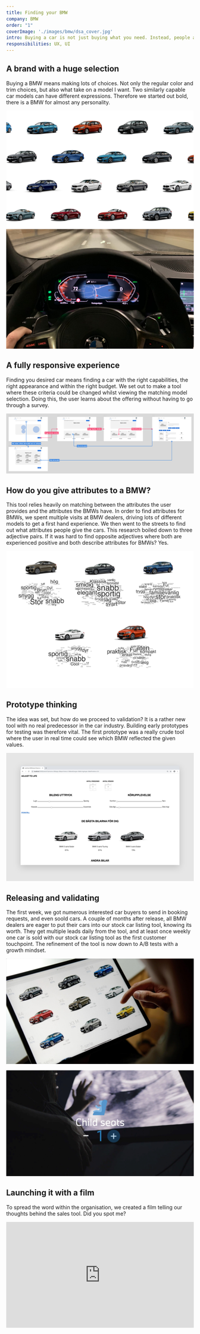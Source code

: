 ```yaml
---
title: Finding your BMW
company: BMW
order: "1"
coverImage: './images/bmw/dsa_cover.jpg'
intro: Buying a car is not just buying what you need. Instead, people also ask themselves:''what do I want my car to say about me?'' With the huge selection of cars in BMWs line-up, there are cars for every need that tell different stories. We made a responsive tool that helps customers find their desired BMW model, experience it and potentially click the order button.
responsibilities: UX, UI
---
```


## A brand with a huge selection
Buying a BMW means making lots of choices. Not only the regular color and trim choices, but also what take on a model I want. Two similarly capable car models can have different expressions. Therefore we started out bold, there is a BMW for almost any personality.

![All models](./images/bmw/cars.jpg)
![Driving](./images/bmw/driving.jpg)

## A fully responsive experience
Finding you desired car means finding a car with the right capabilities, the right appearance and within the right budget. We set out to make a tool where these criteria could be changed whilst viewing the matching model selection. Doing this, the user learns about the offering without having to go through a survey.

![Wireframes](./images/bmw/wireframes.png)

## How do you give attributes to a BMW?
This tool relies heavily on matching between the attributes the user provides and the attributes the BMWs have. In order to find attributes for BMWs, we spent multiple visits at BMW dealers, driving lots of different models to get a first hand experience. We then went to the streets to find out what attributes people give the cars. This research boiled down to three adjective pairs. If it was hard to find opposite adjectives where both are experienced positive and both describe attributes for BMWs? Yes.

![Attributes](./images/bmw/attributes.jpg)

## Prototype thinking
The idea was set, but how do we proceed to validation? It is a rather new tool with no real predecessor in the car industry. Building early prototypes for testing was therefore vital. The first prototype was a really crude tool where the user in real time could see which BMW reflected the given values.

![Early prototype](./images/bmw/early_test.jpg)

## Releasing and validating
The first week, we got numerous interested car buyers to send in booking requests, and even soold cars. A couple of months after release, all BMW dealers are eager to put their cars into our stock car listing tool, knowing its worth. They get multiple leads daily from the tool, and at least once weekly one car is sold with our stock car listing tool as the first customer touchpoint. The refinement of the tool is now down to A/B tests with a growth mindset.

![Scrolling the interface](./images/bmw/scrolling.jpg)

![Choosing child seats](./images/bmw/child_seats.jpg)

## Launching it with a film
To spread the word within the organisation, we created a film telling our thoughts behind the sales tool. Did you spot me?

<div class="projectVideo"><div style="padding:56.25% 0 0 0;position:relative;"><iframe src="https://player.vimeo.com/video/434349125?title=0&byline=0&portrait=0" style="position:absolute;top:0;left:0;width:100%;height:100%;" frameborder="0" allow="autoplay; fullscreen" allowfullscreen></iframe></div><script src="https://player.vimeo.com/api/player.js"></script></div>